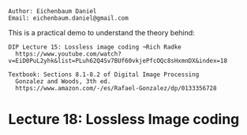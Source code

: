 ```
Author: Eichenbaum Daniel
Email: eichenbaum.daniel@gmail.com
```
This is a practical demo to understand the theory behind:
```
DIP Lecture 15: Lossless image coding ¬Rich Radke
  https://www.youtube.com/watch?v=EiD0PuL2yhk&list=PLuh62Q4Sv7BUf60vkjePfcOQc8sHxmnDX&index=18

Textbook: Sections 8.1-8.2 of Digital Image Processing
  Gonzalez and Woods, 3th ed.  
  https://www.amazon.com/-/es/Rafael-Gonzalez/dp/0133356728  
```

# Lecture 18: Lossless Image coding




